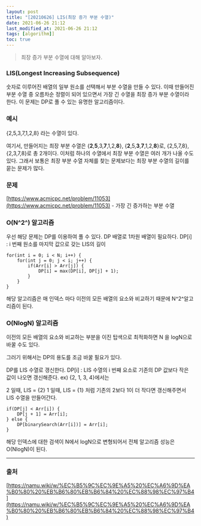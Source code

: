 ```yaml
---
layout: post
title: "[20210626] LIS(최장 증가 부분 수열)"
date: 2021-06-26 21:12
last_modified_at: 2021-06-26 21:12
tags: [algorithm]]
toc: true
---
```


> 최장 증가 부분 수열에 대해 알아보자.

### LIS(Longest Increasing Subsequence)

숫자로 이루어진 배열의 일부 원소를 선택해서 부분 수열을 만들 수 있다.
이때 만들어진 부분 수열 중 오름차순 정렬이 되어 있으면서 가장 긴 수열을 최장 증가 부분 수열이라 한다.
이 문제는 DP로 풀 수 있는 유명한 알고리즘이다.

### 예시

{2,5,3,7,1,2,8} 라는 수열이 있다.

여기서, 만들어지는 최장 부분 수열은 {**2**,**5**,3,**7**,1,2,**8**}, {**2**,5,**3**,**7**,1,2,**8**}로,
{2,5,7,8}, {2,3,7,8}로 총 2개이다.
이처럼 하나의 수열에서 최장 부분 수열은 여러 개가 나올 수도 있다.
그래서 보통은 최장 부분 수열 자체를 찾는 문제보다는 최장 부분 수열의 길이를 묻는 문제가 많다.

### 문제

[https://www.acmicpc.net/problem/11053](https://www.acmicpc.net/problem/11053) - 가장 긴 증가하는 부분 수열

### O(N^2^) 알고리즘

우선 해당 문제는 DP를 이용하여 풀 수 있다.
DP 배열로 1차원 배열이 필요하다.
DP[i] : i 번째 원소를 마지막 값으로 갖는 LIS의 길이

    for(int i = 0; i < N; i++) {
        for(int j = 0; j < i; j++) {
            if(Arr[i] > Arr[j]) {
                DP[i] = max(DP[i], DP[j] + 1);
            }
        }
    }

해당 알고리즘은 매 인덱스 마다 이전의 모든 배열의 요소와 비교하기 때문에 N^2^알고리즘이 된다.

### O(NlogN) 알고리즘

이전의 모든 배열의 요소와 비교하는 부분을 이진 탑색으로 최적화하면 N 을 logN으로 바꿀 수도 있다.

그러기 위해서는 DP의 용도를 조금 바꿀 필요가 있다.

DP를 LIS 수열로 갱신한다.
DP[i] : LIS 수열의 i 번째 요소로 기존의 DP 값보다 작은 값이 나오면 갱신해준다.
ex) {2, 1, 3, 4}에서는

2 일때,
LIS = {2}
1 일때,
LIS = {1}
처럼 기존의 2보다 1이 더 작다면 갱신해주면서 LIS 수열을 만들어간다.

    if(DP[j] < Arr[i]) {
        DP[j + 1] = Arr[i];
    } else {
        DP[binarySearch(Arr[i])] = Arr[i];
    }

해당 인덱스에 대한 검색이 N에서 logN으로 변형되어서 전체 알고리즘 성능은 O(NlogN)이 된다.

---

### 출처

[https://namu.wiki/w/%EC%B5%9C%EC%9E%A5%20%EC%A6%9D%EA%B0%80%20%EB%B6%80%EB%B6%84%20%EC%88%98%EC%97%B4](https://namu.wiki/w/%EC%B5%9C%EC%9E%A5%20%EC%A6%9D%EA%B0%80%20%EB%B6%80%EB%B6%84%20%EC%88%98%EC%97%B4)
